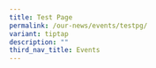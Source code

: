 ```yaml
---
title: Test Page
permalink: /our-news/events/testpg/
variant: tiptap
description: ""
third_nav_title: Events
---
```

